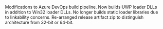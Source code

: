 Modifications to Azure DevOps build pipeline. Now builds UWP loader DLLs in addition to Win32 loader DLLs. No longer builds static loader libraries due to linkability concerns. Re-arranged release artifact zip to distinguish architecture from 32-bit or 64-bit.